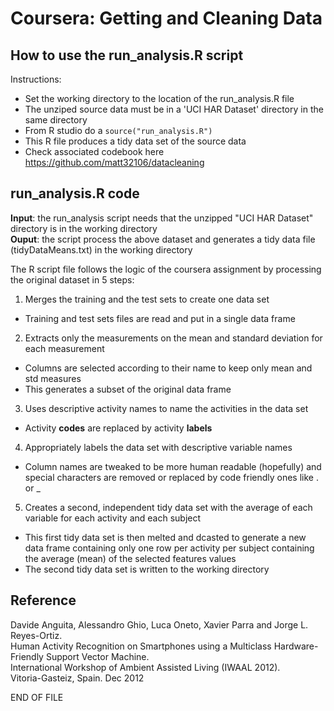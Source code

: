 # Coursera: Getting and Cleaning Data

## How to use the run\_analysis.R script

Instructions:
-   Set the working directory to the location of the run\_analysis.R
    file  
-   The unziped source data must be in a 'UCI HAR Dataset' directory in
    the same directory  
-   From R studio do a `source("run_analysis.R")`  
-   This R file produces a tidy data set of the source data  
-   Check associated codebook here https://github.com/matt32106/datacleaning  
  
## run\_analysis.R code
  
**Input**: the run\_analysis script needs that the unzipped "UCI HAR
Dataset" directory is in the working directory  
**Ouput**: the script process the above dataset and generates a tidy
data file (tidyDataMeans.txt) in the working directory  
  
The R script file follows the logic of the coursera assignment by
processing the original dataset in 5 steps:  
1. Merges the training and the test sets to create one data set  
  * Training and test sets files are read and put in a single data frame  
2. Extracts only the measurements on the mean and standard deviation for each measurement  
  * Columns are selected according to their name to keep only mean and std measures  
  * This generates a subset of the original data frame  
3. Uses descriptive activity names to name the activities in the data set  
  -   Activity **codes** are replaced by activity **labels**  
4.  Appropriately labels the data set with descriptive variable names  
  -   Column names are tweaked to be more human readable (hopefully)
      and special characters are removed or replaced by code friendly
      ones like . or \_  
5.  Creates a second, independent tidy data set with the average of each
    variable for each activity and each subject  
  -   This first tidy data set is then melted and dcasted to generate
      a new data frame containing only one row per activity per
      subject containing the average (mean) of the selected features
      values  
  -   The second tidy data set is written to the working directory  
     
	 
## Reference  
  
Davide Anguita, Alessandro Ghio, Luca Oneto, Xavier Parra and Jorge L.
Reyes-Ortiz.  
Human Activity Recognition on Smartphones using a Multiclass
Hardware-Friendly Support Vector Machine.  
International Workshop of Ambient Assisted Living (IWAAL 2012).  
Vitoria-Gasteiz, Spain. Dec 2012

END OF FILE

